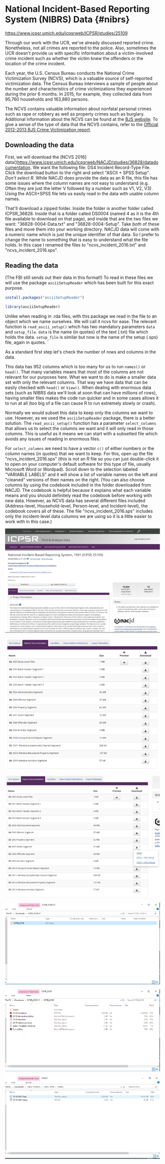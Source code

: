 
# National Incident-Based Reporting System (NIBRS) Data {#nibrs}


https://www.icpsr.umich.edu/icpsrweb/ICPSR/studies/25109

Through our work with the UCR, we've already discussed reported crime. Nonetheless, not all crimes are reported to the police. Also, sometimes the UCR doesn't provide us with specific information about a victim-involved crime incident such as whether the victim knew the offenders or the location of the crime incident.

Each year, the U.S. Census Bureau conducts the National Crime Victimization Survey (NCVS), which is a valuable source of self-reported victimization data. The Census Bureau interviews a sample of people about the number and characteristics of crime victimizations they experienced during the prior 6 months. In 2015, for example, they collected data from 95,760 households and 163,880 persons.

The NCVS contains valuable information about nonfatal personal crimes such as rape or robbery as well as property crimes such as burglary. Additional information about the NCVS can be found at the [BJS website](https://www.bjs.gov/index.cfm?ty=dcdetail&iid=245). To give a sense of the type of data that the NCVS contains, refer to the [Official 2012-2013 BJS Crime Victimization report](http://www.bjs.gov/content/pub/pdf/cv12.pdf).

## Downloading the data

First, we will download the [NCVS 2016] data()https://www.icpsr.umich.edu/icpsrweb/NACJD/studies/36828/datadocumentation. We want the following file: DS4 Incident Record-Type File. Click the download button to the right and select "ASCII + SPSS Setup". *Don't select R.* While NACJD does provide the data as an R file, this file has some issues where the column names are not easy to understand (e.g. Often they are just the letter V followed by a number such as V1, V2, V3). Using the ASCII+SPSS file lets us easily read in the data with usable column names. 

That'll download a zipped folder. Inside the folder is another folder called ICPSR_36828. Inside that is a folder called DS0004 (named 4 as it is the 4th file available to download on that page), and inside that are the two files we want: "36828-0004-Data.txt" and "36828-0004-Setup". Take *both* of these files and move them into your working directory. NACJD data will come with a numeric name which is just the unique identifier of that data. So I prefer to change the name to something that is easy to understand what the file holds. In this case I renamed the files to "ncvs_incident_2016.txt" and "ncvs_incident_2016.sps".

## Reading the data

(The FBI still sends out their data in this format!) To read in these files we will use the package `asciiSetupReader` which has been built for this exact purpose. 


```r
install.packages("asciiSetupReader")
```


```r
library(asciiSetupReader)
```

Unlike when reading in .rda files, with this package we read in the file to an object which we name ourselves. We will call it ncvs for ease. The relevant function is `read_ascii_setup()` which has two mandatory parameters `data` and `setup_file`. `data` is the name (in quotes) of the text (.txt) file which holds the data. `setup_file` is similar but now is the name of the setup (.sps) file, again in quotes. 
`

As a standard first step let's check the number of rows and columns in the data.


This data has 952 columns which is too many for us to run `names()` or `head()`. That many variables means that most of the columns are not relevant for our purposes here. What we want to do is make a smaller data set with only the relevant columns. That way we have data that can be easily checked with `head()` or `View()`. When dealing with enormous data sets (such as NIBRS data we'll look at soon that can have millions of rows), having smaller files makes the code run quicker and in some cases allows it to run at all (too big of a file can cause R to run extremely slowly or crash). 

Normally we would subset this data to keep only the columns we want to use. However, as we used the `asciiSetupReader` package, there is a better solution. The `read_ascii_setup()` function has a parameter `select_columns` that allows us to select the columns we want and it will only read in those columns. This is useful as it means we can start with a subsetted file which avoids any issues of reading in enormous files.

For `select_columns` we need to have a vector `c()` of either numbers or the column names (in quotes) that we want to keep. For this, open up the file "ncvs_incident_2016.sps" (this is not an R file so you can just double-click it to open on your computer's default software for this type of file, usually Microsoft Word or Wordpad). Scroll down to the selection labeled "VARIABLE LABELS" and it will show a list of variable names on the left and "cleaned" versions of their names on the right. (You can also choose columns by using the codebook included in the folder downloaded from NACJD. The codebook is helpful because it explains what each variable means and you should definitely read the codebook before working with new data. However, as NCVS data has several different files included (Address-level, Household-level, Person-level, and Incident-level), the codebook covers all of these. The file "ncvs_incident_2016.sps" includes only the incident-level data columns we are using so it is a little easier to work with in this case.)


![](images/nibrs_1.PNG)

![](images/nibrs_2.PNG)

![](images/nibrs_3.PNG)

![](images/nibrs_4.PNG)

![](images/nibrs_5.PNG)

![](images/nibrs_6.PNG)

